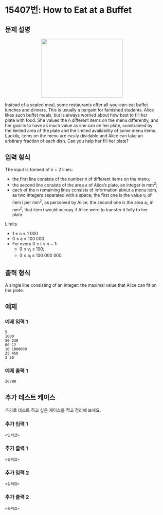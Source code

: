 # 15407번: How to Eat at a Buffet

## 문제 설명


<p style="text-align:center"><img alt="" src="https://onlinejudgeimages.s3-ap-northeast-1.amazonaws.com/problem/15407/1.png" style="height:194px; width:267px"></p>

<p>Instead of a seated meal, some restaurants offer all-you-can-eat buffet lunches and dinners. This is usually a bargain for famished students. Alice likes such buffet meals, but is always worried about how best to fill her plate with food. She values the n different items on the menu differently, and her goal is to have as much value as she can on her plate, constrained by the limited area of the plate and the limited availability of some menu items. Luckily, items on the menu are easily dividable and Alice can take an arbitrary fraction of each dish. Can you help her fill her plate?</p>



## 입력 형식


<p>The input is formed of n + 2 lines:</p>

<ul>
<li>the first line consists of the number n of different items on the menu;</li>
<li>the second line consists of the area a of Alice’s plate, an integer in mm<sup>2</sup>;</li>
<li>each of the n remaining lines consists of information about a menu item, as two integers separated with a space; the first one is the value v<sub>i</sub> of item i per mm<sup>2</sup>, as perceived by Alice; the second one is the area a<sub>i</sub>, in mm<sup>2</sup>, that item i would occupy if Alice were to transfer it fully to her plate.</li>
</ul>

<p>Limits</p>

<ul>
<li>1 ≤ n ≤ 1 000</li>
<li>0 ≤ a ≤ 100 000</li>
<li>For every 0 ≤ i ≤ n − 1:
<ul>
<li>0 ≤ v<sub>i</sub> ≤ 100;</li>
<li>0 ≤ a<sub>i</sub> ≤ 100 000 000.</li>
</ul>
</li>
</ul>



## 출력 형식


<p>A single line consisting of an integer: the maximal value that Alice can fit on her plate.</p>



## 예제

### 예제 입력 1

```
5
1000
50 230
80 12
10 1000000
25 450
2 50

```

### 예제 출력 1

```
26790

```
          




## 추가 테스트 케이스

추가로 테스트 하고 싶은 케이스를 적고 정리해 보세요.

### 추가 입력 1

```
<입력값>
```

### 추가 출력 1

```
<출력값>
```

### 추가 입력 2

```
<입력값>
```

### 추가 출력 2

```
<출력값>
```
  